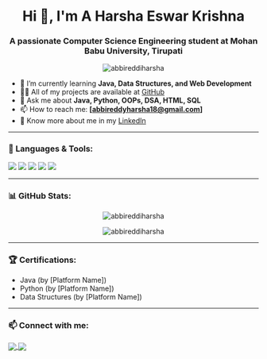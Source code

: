 <h1 align="center">Hi 👋, I'm A Harsha Eswar Krishna</h1>
<h3 align="center">A passionate Computer Science Engineering student at Mohan Babu University, Tirupati</h3>

<p align="center">
  <img src="https://komarev.com/ghpvc/?username=abbireddiharsha&label=Profile%20views&color=0e75b6&style=flat" alt="abbireddiharsha" />
</p>

- 🌱 I’m currently learning **Java, Data Structures, and Web Development**
- 👨‍💻 All of my projects are available at [GitHub](www.linkedin.com/in/abbireddi-harsha-153503260)
- 💬 Ask me about **Java, Python, OOPs, DSA, HTML, SQL**
- 📫 How to reach me: **[abbireddyharsha18@gmail.com]**
- 📄 Know more about me in my [LinkedIn](www.linkedin.com/in/abbireddi-harsha-153503260)

---

### 🚀 Languages & Tools:
<p align="left">
  <img src="https://img.shields.io/badge/Java-007396?style=for-the-badge&logo=java&logoColor=white"/>
  <img src="https://img.shields.io/badge/Python-3776AB?style=for-the-badge&logo=python&logoColor=white"/>
  <img src="https://img.shields.io/badge/HTML5-e34c26?style=for-the-badge&logo=html5&logoColor=white"/>
  <img src="https://img.shields.io/badge/CSS3-1572B6?style=for-the-badge&logo=css3&logoColor=white"/>
  <img src="https://img.shields.io/badge/MySQL-00000F?style=for-the-badge&logo=mysql&logoColor=white"/>
</p>

---

### 📊 GitHub Stats:
<p align="center">
  <img src="https://github-readme-stats.vercel.app/api?username=abbireddiharsha&show_icons=true&theme=radical" alt="abbireddiharsha" />
</p>

<p align="center">
  <img src="https://github-readme-streak-stats.herokuapp.com/?user=abbireddiharsha&theme=radical" alt="abbireddiharsha" />
</p>

---

### 🏆 Certifications:
- Java (by [Platform Name])
- Python (by [Platform Name])
- Data Structures (by [Platform Name])

---

### 📫 Connect with me:
<p align="left">
  <a href="https://linkedin.com/in/your-linkedin" target="blank">
    <img align="center" src="https://img.shields.io/badge/-LinkedIn-blue?style=for-the-badge&logo=linkedin&logoColor=white" />
  </a>
  <a href="mailto:your-email@example.com" target="blank">
    <img align="center" src="https://img.shields.io/badge/-Gmail-D14836?style=for-the-badge&logo=gmail&logoColor=white" />
  </a>
</p>
